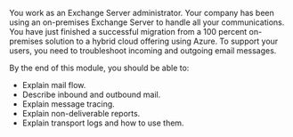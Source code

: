 You work as an Exchange Server administrator. Your company has been using an on-premises Exchange Server to handle all your communications.  You have just finished a successful migration from a 100 percent on-premises solution to a hybrid cloud offering using Azure. To support your users, you need to troubleshoot incoming and outgoing email messages.

By the end of this module, you should be able to:

- Explain mail flow.
- Describe inbound and outbound mail.
- Explain message tracing.
- Explain non-deliverable reports.
- Explain transport logs and how to use them.

